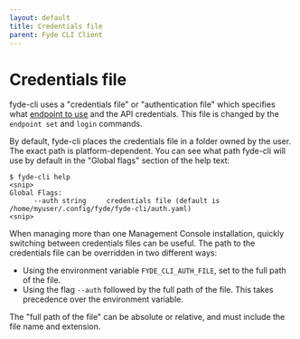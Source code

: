 ```yaml
---
layout: default
title: Credentials file
parent: Fyde CLI Client
---
```

# Credentials file

fyde-cli uses a "credentials file" or "authentication file" which specifies what [endpoint to use](https://github.com/fyde/fyde-cli/wiki/Working-with-different-EC-endpoints) and the API credentials.
This file is changed by the `endpoint set` and `login` commands.

By default, fyde-cli places the credentials file in a folder owned by the user.
The exact path is platform-dependent.
You can see what path fyde-cli will use by default in the "Global flags" section of the help text:

```
$ fyde-cli help
<snip>
Global Flags:
      --auth string     credentials file (default is /home/myuser/.config/fyde/fyde-cli/auth.yaml)
<snip>
```

When managing more than one Management Console installation, quickly switching between credentials files can be useful.
The path to the credentials file can be overridden in two different ways:

- Using the environment variable `FYDE_CLI_AUTH_FILE`, set to the full path of the file.
- Using the flag `--auth` followed by the full path of the file. This takes precedence over the environment variable.

The "full path of the file" can be absolute or relative, and must include the file name and extension.